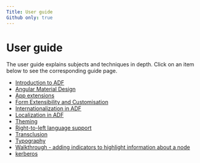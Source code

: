 ```yaml
---
Title: User guide
Github only: true
---
```


# User guide

The user guide explains subjects and techniques in depth. Click
on an item below to see the corresponding guide page.

<!--guide start-->

-   [Introduction to ADF](adf-introduction.md)
-   [Angular Material Design](angular-material-design.md)
-   [App extensions](app-extensions.md)
-   [Form Extensibility and Customisation](extensibility.md)
-   [Internationalization in ADF](internationalization.md)
-   [Localization in ADF](user-guide/localization.md)
-   [Theming](theming.md)
-   [Right-to-left language support](rtl-support.md)
-   [Transclusion](transclusion.md)
-   [Typography](typography.md)
-   [Walkthrough - adding indicators to highlight information about a node](metadata-indicators.md)
-   [kerberos](kerberos.md)

<!--guide end-->
